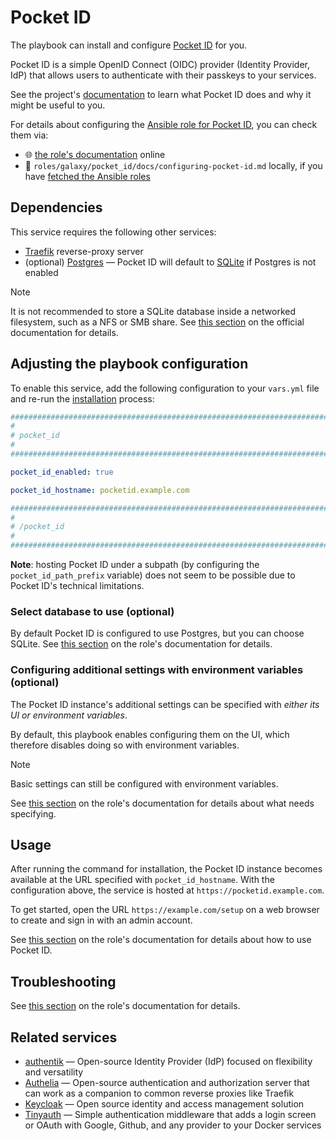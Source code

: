 <!--
SPDX-FileCopyrightText: 2020 - 2024 MDAD project contributors
SPDX-FileCopyrightText: 2020 - 2024 Slavi Pantaleev
SPDX-FileCopyrightText: 2020 Aaron Raimist
SPDX-FileCopyrightText: 2020 Chris van Dijk
SPDX-FileCopyrightText: 2020 Dominik Zajac
SPDX-FileCopyrightText: 2020 Mickaël Cornière
SPDX-FileCopyrightText: 2022 François Darveau
SPDX-FileCopyrightText: 2022 Julian Foad
SPDX-FileCopyrightText: 2022 Warren Bailey
SPDX-FileCopyrightText: 2023 Antonis Christofides
SPDX-FileCopyrightText: 2023 Felix Stupp
SPDX-FileCopyrightText: 2023 Julian-Samuel Gebühr
SPDX-FileCopyrightText: 2023 Pierre 'McFly' Marty
SPDX-FileCopyrightText: 2024 - 2025 Suguru Hirahara

SPDX-License-Identifier: AGPL-3.0-or-later
-->

# Pocket ID

The playbook can install and configure [Pocket ID](https://pocket-id.org) for you.

Pocket ID is a simple OpenID Connect (OIDC) provider (Identity Provider, IdP) that allows users to authenticate with their passkeys to your services.

See the project's [documentation](https://pocket-id.org/docs/) to learn what Pocket ID does and why it might be useful to you.

For details about configuring the [Ansible role for Pocket ID](https://codeberg.org/acioustick/ansible-role-pocket-id), you can check them via:
- 🌐 [the role's documentation](https://codeberg.org/acioustick/ansible-role-pocket-id/src/branch/master/docs/configuring-pocket-id.md) online
- 📁 `roles/galaxy/pocket_id/docs/configuring-pocket-id.md` locally, if you have [fetched the Ansible roles](../installing.md)

## Dependencies

This service requires the following other services:

- [Traefik](traefik.md) reverse-proxy server
- (optional) [Postgres](postgres.md) — Pocket ID will default to [SQLite](https://www.sqlite.org/) if Postgres is not enabled

>[!NOTE]
> It is not recommended to store a SQLite database inside a networked filesystem, such as a NFS or SMB share. See [this section](https://pocket-id.org/docs/configuration/environment-variables#database-connection-string) on the official documentation for details.

## Adjusting the playbook configuration

To enable this service, add the following configuration to your `vars.yml` file and re-run the [installation](../installing.md) process:

```yaml
########################################################################
#                                                                      #
# pocket_id                                                            #
#                                                                      #
########################################################################

pocket_id_enabled: true

pocket_id_hostname: pocketid.example.com

########################################################################
#                                                                      #
# /pocket_id                                                           #
#                                                                      #
########################################################################
```

**Note**: hosting Pocket ID under a subpath (by configuring the `pocket_id_path_prefix` variable) does not seem to be possible due to Pocket ID's technical limitations.

### Select database to use (optional)

By default Pocket ID is configured to use Postgres, but you can choose SQLite. See [this section](https://codeberg.org/acioustick/ansible-role-pocket-id/src/branch/master/docs/configuring-pocket-id.md#specify-database-optional) on the role's documentation for details.

### Configuring additional settings with environment variables (optional)

The Pocket ID instance's additional settings can be specified with *either its UI or environment variables*.

By default, this playbook enables configuring them on the UI, which therefore disables doing so with environment variables.

>[!NOTE]
> Basic settings can still be configured with environment variables.

See [this section](https://codeberg.org/acioustick/ansible-role-pocket-id/src/branch/master/docs/configuring-pocket-id.md#enable-or-disable-overriding-ui-configuration-with-environment-variables) on the role's documentation for details about what needs specifying.

## Usage

After running the command for installation, the Pocket ID instance becomes available at the URL specified with `pocket_id_hostname`. With the configuration above, the service is hosted at `https://pocketid.example.com`.

To get started, open the URL `https://example.com/setup` on a web browser to create and sign in with an admin account.

See [this section](https://codeberg.org/acioustick/ansible-role-pocket-id/src/branch/master/docs/configuring-pocket-id.md#usage) on the role's documentation for details about how to use Pocket ID.

## Troubleshooting

See [this section](https://codeberg.org/acioustick/ansible-role-pocket-id/src/branch/master/docs/configuring-pocket-id.md#troubleshooting) on the role's documentation for details.

## Related services

- [authentik](authentik.md) — Open-source Identity Provider (IdP) focused on flexibility and versatility
- [Authelia](authelia.md) — Open-source authentication and authorization server that can work as a companion to common reverse proxies like Traefik
- [Keycloak](keycloak.md) — Open source identity and access management solution
- [Tinyauth](tinyauth.md) — Simple authentication middleware that adds a login screen or OAuth with Google, Github, and any provider to your Docker services
